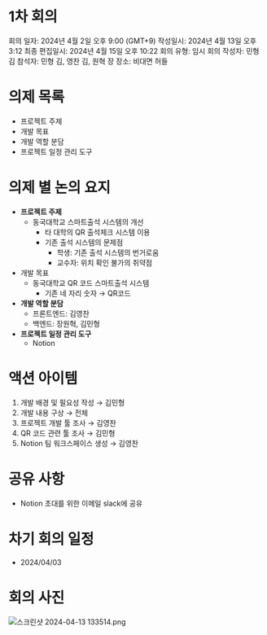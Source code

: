 # 1차 회의

회의 일자: 2024년 4월 2일 오후 9:00 (GMT+9)
작성일시: 2024년 4월 13일 오후 3:12
최종 편집일시: 2024년 4월 15일 오후 10:22
회의 유형: 임시 회의
작성자: 민형 김
참석자: 민형 김, 영찬 김, 원혁 장
장소: 비대면 허들

# 의제 목록

- 프로젝트 주제
- 개발 목표
- 개발 역할 분담
- 프로젝트 일정 관리 도구

# 의제 별 논의 요지

- **프로젝트 주제**
    - 동국대학교 스마트출석 시스템의 개선
        - 타 대학의 QR 출석체크 시스템 이용
        - 기존 출석 시스템의 문제점
            - 학생: 기존 출석 시스템의 번거로움
            - 교수자: 위치 확인 불가의 취약점
- 개발 목표
    - 동국대학교 QR 코드 스마트출석 시스템
        - 기존 네 자리 숫자 → QR코드
- **개발 역할 분담**
    - 프론트엔드: 김영찬
    - 백엔드: 장원혁, 김민형
- **프로젝트 일정 관리 도구**
    - Notion

# 액션 아이템

1. 개발 배경 및 필요성 작성 → 김민형
2. 개발 내용 구상 → 전체
3. 프로젝트 개발 툴 조사 → 김영찬
4. QR 코드 관련 툴 조사 → 김민형
5. Notion 팀 워크스페이스 생성 → 김영찬 

# 공유 사항

- Notion 초대를 위한 이메일 slack에 공유

# 차기 회의 일정

- 2024/04/03

# 회의 사진

![스크린샷 2024-04-13 133514.png](1%E1%84%8E%E1%85%A1%20%E1%84%92%E1%85%AC%E1%84%8B%E1%85%B4%20f9d3dafe3e354553b6ecbdde474c567b/%25EC%258A%25A4%25ED%2581%25AC%25EB%25A6%25B0%25EC%2583%25B7_2024-04-13_133514.png)
